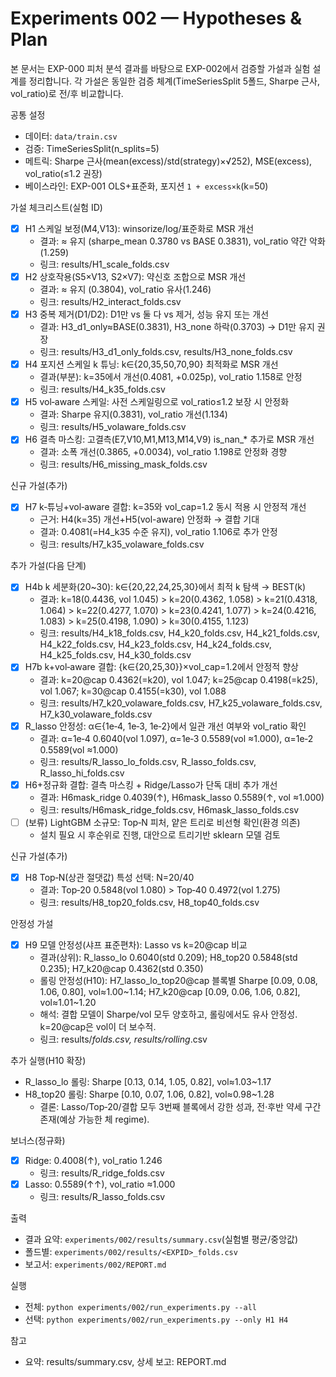 # Experiments 002 — Hypotheses & Plan

본 문서는 EXP-000 피처 분석 결과를 바탕으로 EXP-002에서 검증할 가설과 실험 설계를 정리합니다. 각 가설은 동일한 검증 체계(TimeSeriesSplit 5폴드, Sharpe 근사, vol_ratio)로 전/후 비교합니다.

공통 설정
- 데이터: `data/train.csv`
- 검증: TimeSeriesSplit(n_splits=5)
- 메트릭: Sharpe 근사(mean(excess)/std(strategy)×√252), MSE(excess), vol_ratio(≤1.2 권장)
- 베이스라인: EXP-001 OLS+표준화, 포지션 `1 + excess×k`(k=50)

가설 체크리스트(실험 ID)
- [x] H1 스케일 보정(M4,V13): winsorize/log/표준화로 MSR 개선
  - 결과: ≈ 유지 (sharpe_mean 0.3780 vs BASE 0.3831), vol_ratio 약간 악화(1.259)
  - 링크: results/H1_scale_folds.csv
- [x] H2 상호작용(S5×V13, S2×V7): 약신호 조합으로 MSR 개선
  - 결과: ≈ 유지 (0.3804), vol_ratio 유사(1.246)
  - 링크: results/H2_interact_folds.csv
- [x] H3 중복 제거(D1/D2): D1만 vs 둘 다 vs 제거, 성능 유지 또는 개선
  - 결과: H3_d1_only≈BASE(0.3831), H3_none 하락(0.3703) → D1만 유지 권장
  - 링크: results/H3_d1_only_folds.csv, results/H3_none_folds.csv
- [x] H4 포지션 스케일 k 튜닝: k∈{20,35,50,70,90} 최적화로 MSR 개선
  - 결과(부분): k=35에서 개선(0.4081, +0.025p), vol_ratio 1.158로 안정
  - 링크: results/H4_k35_folds.csv
- [x] H5 vol‑aware 스케일: 사전 스케일링으로 vol_ratio≤1.2 보장 시 안정화
  - 결과: Sharpe 유지(0.3831), vol_ratio 개선(1.134)
  - 링크: results/H5_volaware_folds.csv
- [x] H6 결측 마스킹: 고결측(E7,V10,M1,M13,M14,V9) is_nan_* 추가로 MSR 개선
  - 결과: 소폭 개선(0.3865, +0.0034), vol_ratio 1.198로 안정화 경향
  - 링크: results/H6_missing_mask_folds.csv

신규 가설(추가)
- [x] H7 k‑튜닝+vol‑aware 결합: k=35와 vol_cap=1.2 동시 적용 시 안정적 개선
  - 근거: H4(k=35) 개선+H5(vol-aware) 안정화 → 결합 기대
  - 결과: 0.4081(=H4_k35 수준 유지), vol_ratio 1.106로 추가 안정
  - 링크: results/H7_k35_volaware_folds.csv

추가 가설(다음 단계)
- [x] H4b k 세분화(20~30): k∈{20,22,24,25,30}에서 최적 k 탐색 → BEST(k)
  - 결과: k=18(0.4436, vol 1.045) > k=20(0.4362, 1.058) > k=21(0.4318, 1.064) > k=22(0.4277, 1.070) > k=23(0.4241, 1.077) > k=24(0.4216, 1.083) > k=25(0.4198, 1.090) > k=30(0.4155, 1.123)
  - 링크: results/H4_k18_folds.csv, H4_k20_folds.csv, H4_k21_folds.csv, H4_k22_folds.csv, H4_k23_folds.csv, H4_k24_folds.csv, H4_k25_folds.csv, H4_k30_folds.csv
- [x] H7b k+vol‑aware 결합: {k∈{20,25,30}}×vol_cap=1.2에서 안정적 향상
  - 결과: k=20@cap 0.4362(=k20), vol 1.047; k=25@cap 0.4198(=k25), vol 1.067; k=30@cap 0.4155(=k30), vol 1.088
  - 링크: results/H7_k20_volaware_folds.csv, H7_k25_volaware_folds.csv, H7_k30_volaware_folds.csv
- [x] R_lasso 안정성: α∈{1e‑4, 1e‑3, 1e‑2}에서 일관 개선 여부와 vol_ratio 확인
  - 결과: α=1e‑4 0.6040(vol 1.097), α=1e‑3 0.5589(vol ≈1.000), α=1e‑2 0.5589(vol ≈1.000)
  - 링크: results/R_lasso_lo_folds.csv, R_lasso_folds.csv, R_lasso_hi_folds.csv
- [x] H6+정규화 결합: 결측 마스킹 + Ridge/Lasso가 단독 대비 추가 개선
  - 결과: H6mask_ridge 0.4039(↑), H6mask_lasso 0.5589(↑, vol ≈1.000)
  - 링크: results/H6mask_ridge_folds.csv, H6mask_lasso_folds.csv
- [ ] (보류) LightGBM 소규모: Top‑N 피처, 얕은 트리로 비선형 확인(환경 의존)
  - 설치 필요 시 후순위로 진행, 대안으로 트리기반 sklearn 모델 검토

신규 가설(추가)
- [x] H8 Top‑N(상관 절댓값) 특성 선택: N=20/40
  - 결과: Top‑20 0.5848(vol 1.080) > Top‑40 0.4972(vol 1.275)
  - 링크: results/H8_top20_folds.csv, H8_top40_folds.csv

안정성 가설
- [x] H9 모델 안정성(샤프 표준편차): Lasso vs k=20@cap 비교
  - 결과(상위): R_lasso_lo 0.6040(std 0.209); H8_top20 0.5848(std 0.235); H7_k20@cap 0.4362(std 0.350)
  - 롤링 안정성(H10): H7_lasso_lo_top20@cap 블록별 Sharpe [0.09, 0.08, 1.06, 0.80], vol≈1.00~1.14; H7_k20@cap [0.09, 0.06, 1.06, 0.82], vol≈1.01~1.20
  - 해석: 결합 모델이 Sharpe/vol 모두 양호하고, 롤링에서도 유사 안정성. k=20@cap은 vol이 더 보수적.
  - 링크: results/*_folds.csv, results/rolling_*.csv

추가 실행(H10 확장)
- R_lasso_lo 롤링: Sharpe [0.13, 0.14, 1.05, 0.82], vol≈1.03~1.17
- H8_top20 롤링: Sharpe [0.10, 0.07, 1.06, 0.82], vol≈0.98~1.28
  - 결론: Lasso/Top‑20/결합 모두 3번째 블록에서 강한 성과, 전·후반 약세 구간 존재(예상 가능한 체 regime).

보너스(정규화)
- [x] Ridge: 0.4008(↑), vol_ratio 1.246
  - 링크: results/R_ridge_folds.csv
- [x] Lasso: 0.5589(↑↑), vol_ratio ≈1.000
  - 링크: results/R_lasso_folds.csv

출력
- 결과 요약: `experiments/002/results/summary.csv`(실험별 평균/중앙값)
- 폴드별: `experiments/002/results/<EXPID>_folds.csv`
- 보고서: `experiments/002/REPORT.md`

실행
- 전체: `python experiments/002/run_experiments.py --all`
- 선택: `python experiments/002/run_experiments.py --only H1 H4`

참고
- 요약: results/summary.csv, 상세 보고: REPORT.md

